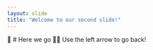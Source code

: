 ```yaml
---
layout: slide
title: "Welcome to our second slide!"
---
```

👯 # Here we go 👯‍♂️
Use the left arrow to go back!
